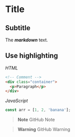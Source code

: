# Title
## Subtitle

The **_markdown_** text.

## Use highlighting

_HTML_
```html
<!-- Comment -->
<div class="container">
  <p>Paragraph</p>
</div>
```

_JavaScript_
```js
const arr = [1, 2, 'banana'];
```
> **Note**
> GitHub Note

> **Warning**
> GitHub Warning
